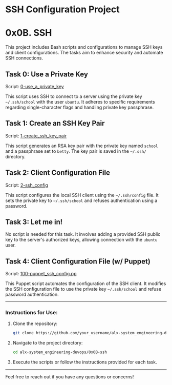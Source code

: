 # SSH Configuration Project
# 0x0B. SSH

This project includes Bash scripts and configurations to manage SSH keys and client configurations. The tasks aim to enhance security and automate SSH connections.

## Task 0: Use a Private Key

Script: [0-use_a_private_key](0x0B-ssh/0-use_a_private_key)

This script uses SSH to connect to a server using the private key `~/.ssh/school` with the user `ubuntu`. It adheres to specific requirements regarding single-character flags and handling private key passphrase.

## Task 1: Create an SSH Key Pair

Script: [1-create_ssh_key_pair](0x0B-ssh/1-create_ssh_key_pair)

This script generates an RSA key pair with the private key named `school` and a passphrase set to `betty`. The key pair is saved in the `~/.ssh/` directory.

## Task 2: Client Configuration File

Script: [2-ssh_config](0x0B-ssh/2-ssh_config)

This script configures the local SSH client using the `~/.ssh/config` file. It sets the private key to `~/.ssh/school` and refuses authentication using a password.

## Task 3: Let me in!

No script is needed for this task. It involves adding a provided SSH public key to the server's authorized keys, allowing connection with the `ubuntu` user.

## Task 4: Client Configuration File (w/ Puppet)

Script: [100-puppet_ssh_config.pp](0x0B-ssh/100-puppet_ssh_config.pp)

This Puppet script automates the configuration of the SSH client. It modifies the SSH configuration file to use the private key `~/.ssh/school` and refuse password authentication.

---

### Instructions for Use:

1. Clone the repository:

    ```bash
    git clone https://github.com/your_username/alx-system_engineering-devops.git
    ```

2. Navigate to the project directory:

    ```bash
    cd alx-system_engineering-devops/0x0B-ssh
    ```

3. Execute the scripts or follow the instructions provided for each task.

---

Feel free to reach out if you have any questions or concerns!

